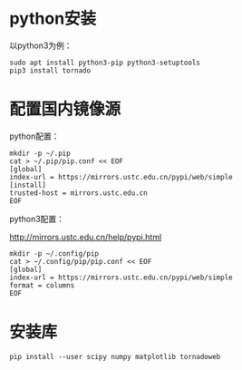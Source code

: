 # python安装

以python3为例：

```
sudo apt install python3-pip python3-setuptools
pip3 install tornado
```

# 配置国内镜像源

python配置：

```
mkdir -p ~/.pip
cat > ~/.pip/pip.conf << EOF
[global]
index-url = https://mirrors.ustc.edu.cn/pypi/web/simple
[install]
trusted-host = mirrors.ustc.edu.cn
EOF
```

python3配置：

http://mirrors.ustc.edu.cn/help/pypi.html

```
mkdir -p ~/.config/pip
cat > ~/.config/pip/pip.conf << EOF
[global]
index-url = https://mirrors.ustc.edu.cn/pypi/web/simple
format = columns
EOF
```

# 安装库

```
pip install --user scipy numpy matplotlib tornadoweb
```
